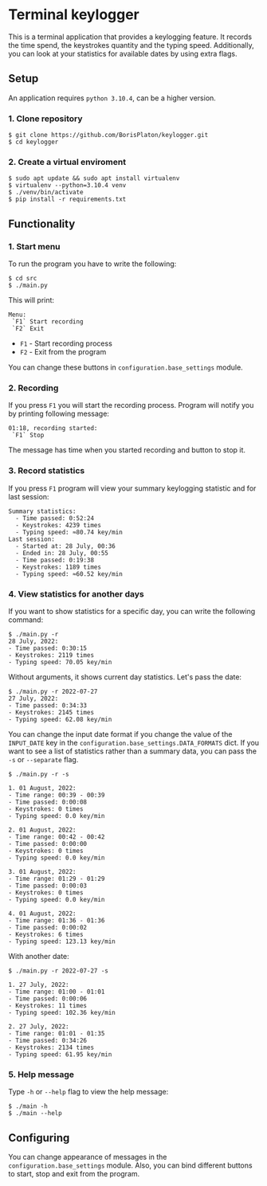 # Terminal keylogger

This is a terminal application that provides a keylogging feature. It records the time spend, the keystrokes quantity and the typing speed. Additionally, you can look at your statistics for available dates by using extra flags.

## Setup
An application requires `python 3.10.4`, can be a higher version.

### 1. Clone repository
```
$ git clone https://github.com/BorisPlaton/keylogger.git
$ cd keylogger
```
### 2. Create a virtual enviroment
```
$ sudo apt update && sudo apt install virtualenv
$ virtualenv --python=3.10.4 venv
$ ./venv/bin/activate
$ pip install -r requirements.txt
```

## Functionality
### 1. Start menu
To run the program you have to write the following:
```
$ cd src
$ ./main.py
```
This will print:
```
Menu:
 `F1` Start recording
 `F2` Exit
```
- `F1` - Start recording process
- `F2` - Exit from the program

You can change these buttons in `configuration.base_settings` module.
### 2. Recording
If you press `F1` you will start the recording process. Program will notify you by printing following message:
```
01:18, recording started:
 `F1` Stop
```
The message has time when you started recording and button to stop it.
### 3. Record statistics
If you press `F1` program will view your summary keylogging statistic and for last session:
```
Summary statistics:
  - Time passed: 0:52:24
  - Keystrokes: 4239 times
  - Typing speed: ≈80.74 key/min
Last session:
  - Started at: 28 July, 00:36
  - Ended in: 28 July, 00:55
  - Time passed: 0:19:38
  - Keystrokes: 1189 times
  - Typing speed: ≈60.52 key/min
```
### 4. View statistics for another days
If you want to show statistics for a specific day, you can write the following command:
```
$ ./main.py -r
28 July, 2022:
- Time passed: 0:30:15
- Keystrokes: 2119 times
- Typing speed: 70.05 key/min
```
Without arguments, it shows current day statistics. Let's pass the date:
```
$ ./main.py -r 2022-07-27
27 July, 2022:
- Time passed: 0:34:33
- Keystrokes: 2145 times
- Typing speed: 62.08 key/min
```
You can change the input date format if you change the value of the `INPUT_DATE` key in the `configuration.base_settings.DATA_FORMATS` dict.
If you want to see a list of statistics rather than a summary data, you can pass the `-s` or `--separate` flag.
```
$ ./main.py -r -s

1. 01 August, 2022:
- Time range: 00:39 - 00:39
- Time passed: 0:00:08
- Keystrokes: 0 times
- Typing speed: 0.0 key/min

2. 01 August, 2022:
- Time range: 00:42 - 00:42
- Time passed: 0:00:00
- Keystrokes: 0 times
- Typing speed: 0.0 key/min

3. 01 August, 2022:
- Time range: 01:29 - 01:29
- Time passed: 0:00:03
- Keystrokes: 0 times
- Typing speed: 0.0 key/min

4. 01 August, 2022:
- Time range: 01:36 - 01:36
- Time passed: 0:00:02
- Keystrokes: 6 times
- Typing speed: 123.13 key/min
```
With another date:
```
$ ./main.py -r 2022-07-27 -s

1. 27 July, 2022:
- Time range: 01:00 - 01:01
- Time passed: 0:00:06
- Keystrokes: 11 times
- Typing speed: 102.36 key/min

2. 27 July, 2022:
- Time range: 01:01 - 01:35
- Time passed: 0:34:26
- Keystrokes: 2134 times
- Typing speed: 61.95 key/min
```
### 5. Help message
Type `-h` or `--help` flag to view the help message:
```
$ ./main -h
$ ./main --help
```
## Configuring
You can change appearance of messages in the `configuration.base_settings` module. Also, you can bind different buttons to start, stop and exit from the program.
